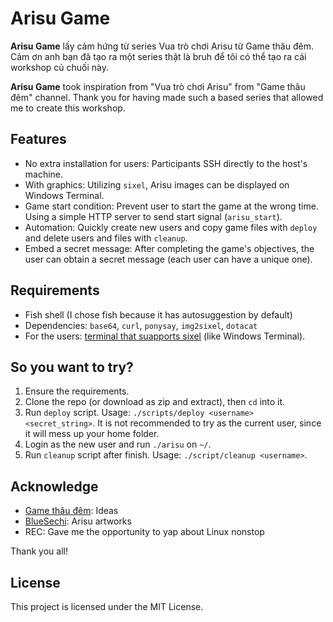 # Arisu Game

**Arisu Game** lấy cảm hứng từ series Vua trò chơi Arisu từ Game thâu đêm. Cảm ơn anh bạn đã tạo ra một series thật là bruh để tôi có thể tạo ra cái workshop củ chuối này.

**Arisu Game** took inspiration from "Vua trò chơi Arisu" from "Game thâu đêm" channel. Thank you for having made such a based series that allowed me to create this workshop.

## Features

- No extra installation for users: Participants SSH directly to the host's machine.
- With graphics: Utilizing `sixel`, Arisu images can be displayed on Windows Terminal.
- Game start condition: Prevent user to start the game at the wrong time. Using a simple HTTP server to send start signal (`arisu_start`).
- Automation: Quickly create new users and copy game files with `deploy` and delete users and files with `cleanup`.
- Embed a secret message: After completing the game's objectives, the user can obtain a secret message (each user can have a unique one).

## Requirements

- Fish shell (I chose fish because it has autosuggestion by default)
- Dependencies: `base64`, `curl`, `ponysay`, `img2sixel`, `dotacat`
- For the users: [terminal that suapports sixel](https://arewesixelyet.com) (like Windows Terminal).

## So you want to try?

1. Ensure the requirements.
2. Clone the repo (or download as zip and extract), then `cd` into it.
3. Run `deploy` script. Usage: `./scripts/deploy <username> <secret_string>`. It is not recommended to try as the current user, since it will mess up your home folder.
4. Login as the new user and run `./arisu` on `~/`.
5. Run `cleanup` script after finish. Usage: `./script/cleanup <username>`.

## Acknowledge

- [Game thâu đêm](https://www.youtube.com/@gamethaudem): Ideas
- [BlueSechi](https://www.youtube.com/@BlueSechi): Arisu artworks
- REC: Gave me the opportunity to yap about Linux nonstop

Thank you all!

## License

This project is licensed under the MIT License.
